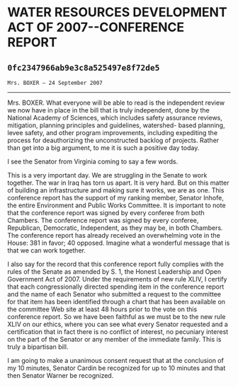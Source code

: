 # WATER RESOURCES DEVELOPMENT ACT OF 2007--CONFERENCE REPORT
## `0fc2347966ab9e3c8a525497e8f72de5`
`Mrs. BOXER — 24 September 2007`

---


Mrs. BOXER. What everyone will be able to read is the independent 
review we now have in place in the bill that is truly independent, done 
by the National Academy of Sciences, which includes safety assurance 
reviews, mitigation, planning principles and guidelines, watershed-
based planning, levee safety, and other program improvements, including 
expediting the process for deauthorizing the unconstructed backlog of 
projects. Rather than get into a big argument, to me it is such a 
positive day today.

I see the Senator from Virginia coming to say a few words.

This is a very important day. We are struggling in the Senate to work 
together. The war in Iraq has torn us apart. It is very hard. But on 
this matter of building an infrastructure and making sure it works, we 
are as one. This conference report has the support of my ranking 
member, Senator Inhofe, the entire Environment and Public Works 
Committee. It is important to note that the conference report was 
signed by every conferee from both Chambers. The conference report was 
signed by every conferee, Republican, Democratic, Independent, as they 
may be, in both Chambers. The conference report has already received an 
overwhelming vote in the House: 381 in favor; 40 opposed. Imagine what 
a wonderful message that is that we can work together.

I also say for the record that this conference report fully complies 
with the rules of the Senate as amended by S. 1, the Honest Leadership 
and Open Government Act of 2007. Under the requirements of new rule 
XLIV, I certify that each congressionally directed spending item in the 
conference report and the name of each Senator who submitted a request 
to the committee for that item has been identified through a chart that 
has been available on the committee Web site at least 48 hours prior to 
the vote on this conference report. So we have been faithful as we must 
be to the new rule XLIV on our ethics, where you can see what every 
Senator requested and a certification that in fact there is no conflict 
of interest, no pecuniary interest on the part of the Senator or any 
member of the immediate family. This is truly a bipartisan bill.

I am going to make a unanimous consent request that at the conclusion 
of my 10 minutes, Senator Cardin be recognized for up to 10 minutes and 
that then Senator Warner be recognized.
